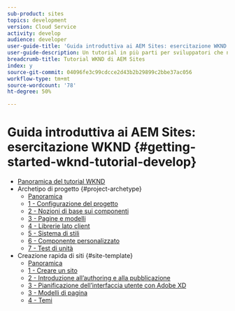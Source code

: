 ```yaml
---
sub-product: sites
topics: development
version: Cloud Service
activity: develop
audience: developer
user-guide-title: 'Guida introduttiva ai AEM Sites: esercitazione WKND'
user-guide-description: Un tutorial in più parti per sviluppatori che non hanno mai utilizzato AEM. Implementa un sito AEM per un brand fittizio del settore lifestyle, il WKND.
breadcrumb-title: Tutorial WKND di AEM Sites
index: y
source-git-commit: 04096fe3c99cdcce2d43b2b29899c2bbe37ac056
workflow-type: tm+mt
source-wordcount: '78'
ht-degree: 50%

---
```



# Guida introduttiva ai AEM Sites: esercitazione WKND {#getting-started-wknd-tutorial-develop}

+ [Panoramica del tutorial WKND](overview.md)
+ Archetipo di progetto {#project-archetype}
   + [Panoramica](./project-archetype/overview.md)
   + [1 - Configurazione del progetto](./project-archetype/project-setup.md)
   + [2 - Nozioni di base sui componenti](./project-archetype/component-basics.md)
   + [3 - Pagine e modelli](./project-archetype/pages-templates.md)
   + [4 - Librerie lato client](./project-archetype/client-side-libraries.md)
   + [5 - Sistema di stili](./project-archetype/style-system.md)
   + [6 - Componente personalizzato](./project-archetype/custom-component.md)
   + [7 - Test di unità](./project-archetype/unit-testing.md)
+ Creazione rapida di siti {#site-template}
   + [Panoramica](./site-template/overview.md)
   + [1 - Creare un sito](./site-template/create-site.md)
   + [2 - Introduzione all’authoring e alla pubblicazione](./site-template/author-content-publish.md)
   + [3 - Pianificazione dell’interfaccia utente con Adobe XD](./site-template/ui-planning-adobe-xd.md)
   + [3 - Modelli di pagina](./site-template/page-templates.md)
   + [4 - Temi](./site-template/theming.md)
